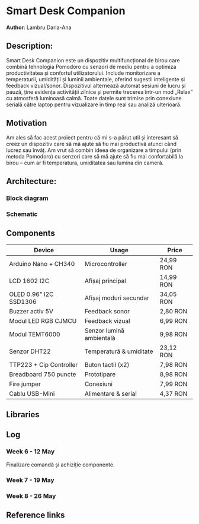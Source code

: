 # Smart Desk Companion

**Author**: Lambru Daria-Ana

## Description:
Smart Desk Companion este un dispozitiv multifuncțional de birou care combină tehnologia Pomodoro cu senzori de mediu pentru a optimiza productivitatea și confortul utilizatorului. Include monitorizare a temperaturii, umidității și luminii ambientale, oferind sugestii inteligente și feedback vizual/sonor. Dispozitivul alternează automat sesiuni de lucru și pauză, ține evidența activității zilnice și permite trecerea într-un mod „Relax” cu atmosferă luminoasă calmă. Toate datele sunt trimise prin conexiune serială către laptop pentru vizualizare în timp real sau analiză ulterioară.

## Motivation
Am ales să fac acest proiect pentru că mi s-a părut util și interesant să creez un dispozitiv care să mă ajute să fiu mai productivă atunci când lucrez sau învăț. Am vrut să combin ideea de organizare a timpului (prin metoda Pomodoro) cu senzori care să mă ajute să fiu mai confortabilă la birou – cum ar fi temperatura, umiditatea sau lumina din cameră. 

## Architecture:

### Block diagram

### Schematic



## Components

| Device                   | Usage                        | Price    |
|--------------------------|------------------------------|----------|
| Arduino Nano + CH340     | Microcontroller              | 24,99 RON |
| LCD 1602 I2C             | Afișaj principal             | 14,99 RON |
| OLED 0.96” I2C SSD1306   | Afișaj moduri secundar       | 34,05 RON |
| Buzzer activ 5V          | Feedback sonor               | 2,80 RON  |
| Modul LED RGB CJMCU      | Feedback vizual              | 6,99 RON  |
| Modul TEMT6000           | Senzor lumină ambientală     | 9,98 RON  |
| Senzor DHT22             | Temperatură & umiditate      | 23,12 RON |
| TTP223 + Cip Controller  | Buton tactil (x2)            | 7,98 RON  |
| Breadboard 750 puncte    | Prototipare                  | 8,98 RON  |
| Fire jumper              | Conexiuni                    | 7,99 RON  |
| Cablu USB-Mini           | Alimentare & serial          | 4,37 RON  |


## Libraries


## Log
### Week 6 - 12 May
Finalizare comandă și achiziție componente.

### Week 7 - 19 May

### Week 8 - 26 May


## Reference links
